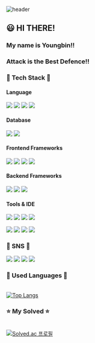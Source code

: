 ![header](https://capsule-render.vercel.app/api?type=waving&color=0:833ab4,100:fd1d1d&height=200&text=Welcome!!&desc=bin778's%20GitHub&fontColor=ffffff&fontSize=60&fontAlignY=30&descAlign=60&descAlignY=45)

## 😃 HI THERE! 

### My name is Youngbin!! 

### Attack is the Best Defence!!

### 🔨 Tech Stack 🔨
#### Language
<p>
  <img src="https://img.shields.io/badge/javascript-F7DF1E?style=for-the-badge&logo=javascript&logoColor=black">
  <img src="https://img.shields.io/badge/typescript-3178C6?style=for-the-badge&logo=typescript&logoColor=white"/>
  <img src="https://img.shields.io/badge/python-3776AB?style=for-the-badge&logo=python&logoColor=white">
  <img src="https://img.shields.io/badge/Java-ED8B00?style=for-the-badge&logo=openjdk&logoColor=white">
</p>

#### Database
<p>
  <img src="https://img.shields.io/badge/mysql-4479A1?style=for-the-badge&logo=mysql&logoColor=white">
  <img src="https://img.shields.io/badge/oracle-F80000?style=for-the-badge&logo=oracle&logoColor=white"> 
</p>

#### Frontend Frameworks
<p>
  <img src="https://img.shields.io/badge/react-61DAFB?style=for-the-badge&logo=react&logoColor=black">
  <img src="https://img.shields.io/badge/React Native-61DAFB?style=for-the-badge&logo=React&logoColor=black">
  <img src="https://img.shields.io/badge/next.js-000000?style=for-the-badge&logo=nextdotjs&logoColor=white">
  <img src="https://img.shields.io/badge/Vite-646CFF?style=for-the-badge&logo=vite&logoColor=white">
</p>

#### Backend Frameworks

<p>
  <img src="https://img.shields.io/badge/node.js-339933?style=for-the-badge&logo=Node.js&logoColor=white">
  <img src="https://img.shields.io/badge/django-092E20?style=for-the-badge&logo=django&logoColor=white">
  <img src="https://img.shields.io/badge/Spring_Boot-6DB33F?style=for-the-badge&logo=spring-boot&logoColor=white">
</p>

#### Tools & IDE
<p>
  <img src="https://img.shields.io/badge/git-F05032?style=for-the-badge&logo=git&logoColor=white">
  <img src="https://img.shields.io/badge/GitHub-181717?style=for-the-badge&logo=github&logoColor=white">
  <img src="https://img.shields.io/badge/Visual%20Studio%20Code-0078d7.svg?style=for-the-badge&logo=visual-studio-code&logoColor=white">
  <img src="https://img.shields.io/badge/Amazon_EC2-FF9900?style=for-the-badge&logo=amazon-ec2&logoColor=white">
</p>
<p>
  <img src="https://img.shields.io/badge/Linux-FCC624?style=for-the-badge&logo=linux&logoColor=black">  
  <img src="https://img.shields.io/badge/IntelliJ IDEA-000000?style=for-the-badge&logo=intellijidea&logoColor=white">
  <img src="https://img.shields.io/badge/docker-%230db7ed.svg?style=for-the-badge&logo=docker&logoColor=white">
  <img src="https://img.shields.io/badge/kubernetes-%23326ce5.svg?style=for-the-badge&logo=kubernetes&logoColor=white">
</p>

### 📧 SNS 📧
<p>
  <a href="mailto:bin778@naver.com"><img src="https://img.shields.io/badge/naver-03C75A?style=for-the-badge&logo=naver&logoColor=white&link=mailto:bin778@naver.com"></a>
  <a href="mailto:young8bin@gmail.com"><img src="https://img.shields.io/badge/Gmail-D14836?style=for-the-badge&logo=Gmail&logoColor=white&link=mailto:young8bin@gmail.com"></a>
  <a href="https://www.instagram.com/youngbin.ch/"><img src="https://img.shields.io/badge/instagram-E4405F?style=for-the-badge&logo=instagram&logoColor=white&link=https://www.instagram.com/youngbin.ch/"></a>
  <a href="https://bin778.tistory.com"><img src="https://img.shields.io/badge/tistory-f54?style=for-the-badge&logo=tistory&logoColor=white&link=https://bin778.tistory.com"></a>
</p>

### 🥾 Used Languages 🥾
<br> [![Top Langs](https://github-readme-stats.vercel.app/api/top-langs/?username=bin778&layout=donut&theme=radical)](https://github.com/bin778)

### ⭐ My Solved ⭐
<br> [![Solved.ac 프로필](http://mazassumnida.wtf/api/v2/generate_badge?boj=bin778)](https://solved.ac/bin778)
